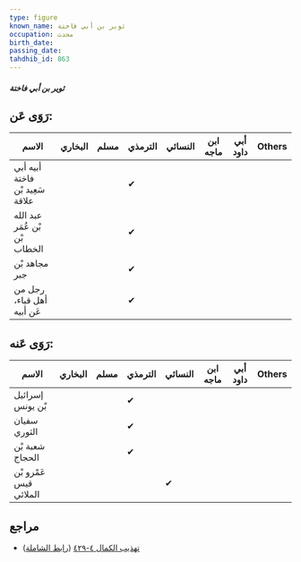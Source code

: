```yaml
---
type: figure
known_name: ثوير بن أبي فاختة
occupation: محدث
birth_date:
passing_date:
tahdhib_id: 863
---
```

##### ثوير بن أبي فاختة

## رَوَى عَن:
| الاسم                           | البخاري | مسلم | الترمذي | النسائي | ابن ماجه | أبي داود | Others |
| ------------------------------- | ------- | ---- | ------- | ------- | -------- | -------- | ------ |
| أبيه أبي فاختة سَعِيد بْن علاقة |         |      | ✔       |         |          |          |        |
| عبد الله بْن عُمَر بْن الخطاب   |         |      | ✔       |         |          |          |        |
| مجاهد بْن جبر                   |         |      | ✔       |         |          |          |        |
| رجل من أهل قباء، عَن أبيه       |         |      | ✔       |         |          |          |        |
## رَوَى عَنه:
| الاسم                  | البخاري | مسلم | الترمذي | النسائي | ابن ماجه | أبي داود | Others |
| ---------------------- | ------- | ---- | ------- | ------- | -------- | -------- | ------ |
| إسرائيل بْن يونس       |         |      | ✔       |         |          |          |        |
| سفيان الثوري           |         |      | ✔       |         |          |          |        |
| شعبة بْن الحجاج        |         |      | ✔       |         |          |          |        |
| عَمْرو بْن قيس الملائي |         |      |         | ✔       |          |          |        |
## مراجع
- [تهذيب الكمال ٤-٤٢٩](obsidian://open?vault=Tahdhib-al-Kamal&file=Figures/٨٦٣-ثوير%20بن%20أبي%20فاختة) ([رابط الشاملة](https://shamela.ws/book/3722/1943))